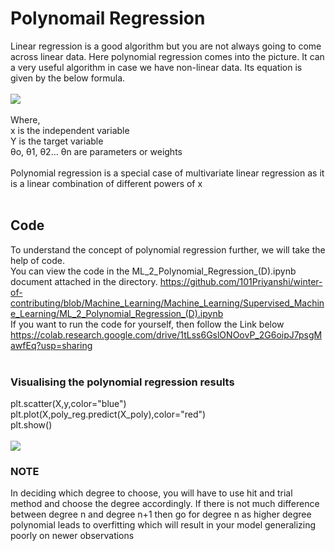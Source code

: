 # Polynomail Regression 
Linear regression is a good algorithm but you are not always going to come across linear data. Here polynomial regression comes into the picture. 
It can a very useful algorithm in case we have non-linear data. 
Its equation is given by the below formula. <br/><br/>
![](https://github.com/101Priyanshi/winter-of-contributing/blob/Machine_Learning/Machine_Learning/Supervised_Machine_Learning/Assets/poly_reg_1.png) <br/><br/>
Where,<br/> 
x is the independent variable <br/>
Y is the target variable <br/>
θo, θ1, θ2... θn are parameters or weights<br/><br/>
Polynomial regression is a special case of multivariate linear regression as it is a linear combination of different powers of x <br/><br/>


## Code
To understand the concept of polynomial regression further, we will take the help of code. <br/>
You can view the code in the  ML_2_Polynomial_Regression_(D).ipynb document attached in the directory. 
https://github.com/101Priyanshi/winter-of-contributing/blob/Machine_Learning/Machine_Learning/Supervised_Machine_Learning/ML_2_Polynomial_Regression_(D).ipynb<br/>
If you want to run the code for yourself, then follow the Link below<br/>
https://colab.research.google.com/drive/1tLss6GslONOovP_2G6oipJ7psgMawfEq?usp=sharing
<br/><br/>
### Visualising the polynomial regression results
plt.scatter(X,y,color="blue")<br/>
plt.plot(X,poly_reg.predict(X_poly),color="red")<br/>
plt.show()<br/><br/>
![](https://github.com/101Priyanshi/winter-of-contributing/blob/Machine_Learning/Machine_Learning/Supervised_Machine_Learning/Assets/poly_reg_2.PNG)
 
### NOTE
In deciding which degree to choose, you will have to use hit and trial method and choose the degree accordingly. 
If there is not much difference between degree n and degree n+1 then go for degree n as higher degree polynomial leads to overfitting 
which will result in your model generalizing poorly on newer observations
